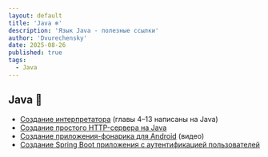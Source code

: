 ```yaml
---
layout: default
title: 'Java ❄️'
description: 'Язык Java - полезные ссылки'
author: 'Dvurechensky'
date: 2025-08-26
published: true
tags:
  - Java
---
```


## Java 🚩

- [Создание интерпретатора](http://www.craftinginterpreters.com/) (главы 4–13 написаны на Java)
- [Создание простого HTTP-сервера на Java](http://javarevisited.blogspot.com/2015/06/how-to-create-http-server-in-java-serversocket-example.html)
- [Создание приложения-фонарика для Android](https://www.youtube.com/watch?v=dhWL4DC7Krs) (видео)
- [Создание Spring Boot приложения с аутентификацией пользователей](https://spring.io/guides/gs/securing-web/)

